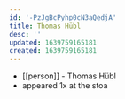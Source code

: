```yaml
---
id: '-PzJgBcPyhp0cN3aQedjA'
title: Thomas Hübl
desc: ''
updated: 1639759165181
created: 1639759165181
---
```



- [[person]] - Thomas Hübl
- appeared 1x at the stoa
